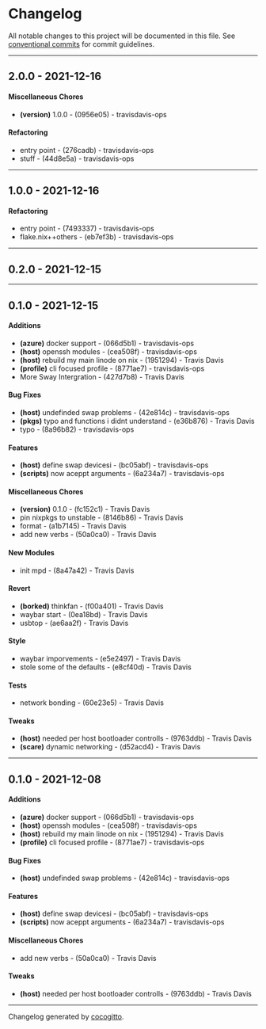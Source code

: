 # Changelog
All notable changes to this project will be documented in this file. See [conventional commits](https://www.conventionalcommits.org/) for commit guidelines.

- - -
## 2.0.0 - 2021-12-16
#### Miscellaneous Chores
- **(version)** 1.0.0 - (0956e05) - travisdavis-ops
#### Refactoring
- entry point - (276cadb) - travisdavis-ops
- stuff - (44d8e5a) - travisdavis-ops
- - -

## 1.0.0 - 2021-12-16
#### Refactoring
- entry point - (7493337) - travisdavis-ops
- flake.nix++others - (eb7ef3b) - travisdavis-ops
- - -

## 0.2.0 - 2021-12-15
- - -

## 0.1.0 - 2021-12-15
#### Additions
- **(azure)** docker support - (066d5b1) - travisdavis-ops
- **(host)** openssh modules - (cea508f) - travisdavis-ops
- **(host)** rebuild my main linode on nix - (1951294) - Travis Davis
- **(profile)** cli focused profile - (8771ae7) - travisdavis-ops
- More Sway Intergration - (427d7b8) - Travis Davis
#### Bug Fixes
- **(host)** undefinded swap problems - (42e814c) - travisdavis-ops
- **(pkgs)** typo and functions i didnt understand - (e36b876) - Travis Davis
- typo - (8a96b82) - travisdavis-ops
#### Features
- **(host)** define swap devicesi - (bc05abf) - travisdavis-ops
- **(scripts)** now aceppt arguments - (6a234a7) - travisdavis-ops
#### Miscellaneous Chores
- **(version)** 0.1.0 - (fc152c1) - Travis Davis
- pin nixpkgs to unstable - (8146b86) - Travis Davis
- format - (a1b7145) - Travis Davis
- add new verbs - (50a0ca0) - Travis Davis
#### New Modules
- init mpd - (8a47a42) - Travis Davis
#### Revert
- **(borked)** thinkfan - (f00a401) - Travis Davis
- waybar start - (0ea18bd) - Travis Davis
- usbtop - (ae6aa2f) - Travis Davis
#### Style
- waybar imporvements - (e5e2497) - Travis Davis
- stole some of the defaults - (e8cf40d) - Travis Davis
#### Tests
- network  bonding - (60e23e5) - Travis Davis
#### Tweaks
- **(host)** needed per host bootloader controlls - (9763ddb) - Travis Davis
- **(scare)** dynamic networking - (d52acd4) - Travis Davis
- - -

## 0.1.0 - 2021-12-08
#### Additions
- **(azure)** docker support - (066d5b1) - travisdavis-ops
- **(host)** openssh modules - (cea508f) - travisdavis-ops
- **(host)** rebuild my main linode on nix - (1951294) - Travis Davis
- **(profile)** cli focused profile - (8771ae7) - travisdavis-ops
#### Bug Fixes
- **(host)** undefinded swap problems - (42e814c) - travisdavis-ops
#### Features
- **(host)** define swap devicesi - (bc05abf) - travisdavis-ops
- **(scripts)** now aceppt arguments - (6a234a7) - travisdavis-ops
#### Miscellaneous Chores
- add new verbs - (50a0ca0) - Travis Davis
#### Tweaks
- **(host)** needed per host bootloader controlls - (9763ddb) - Travis Davis
- - -

Changelog generated by [cocogitto](https://github.com/cocogitto/cocogitto).
